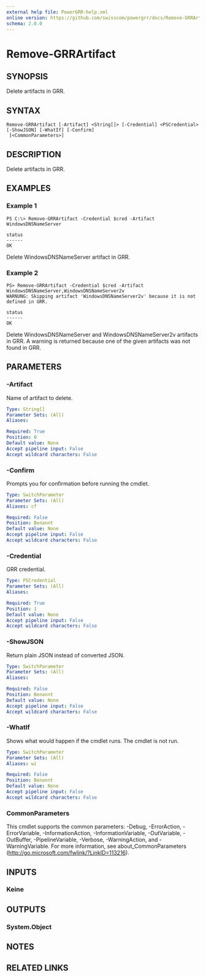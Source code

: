 ```yaml
---
external help file: PowerGRR-help.xml
online version: https://github.com/swisscom/powergrr/docs/Remove-GRRArtifact.md
schema: 2.0.0
---
```


# Remove-GRRArtifact

## SYNOPSIS
Delete artifacts in GRR.

## SYNTAX

```
Remove-GRRArtifact [-Artifact] <String[]> [-Credential] <PSCredential> [-ShowJSON] [-WhatIf] [-Confirm]
 [<CommonParameters>]
```

## DESCRIPTION
Delete artifacts in GRR.

## EXAMPLES

### Example 1
```
PS C:\> Remove-GRRArtifact -Credential $cred -Artifact WindowsDNSNameServer

status
------
OK
```

Delete WindowsDNSNameServer artifact in GRR.

### Example 2
```
PS> Remove-GRRArtifact -Credential $cred -Artifact WindowsDNSNameServer,WindowsDNSNameServer2v
WARNUNG: Skipping artifact 'WindowsDNSNameServer2v' because it is not defined in GRR.

status
------
OK
```

Delete WindowsDNSNameServer and WindowsDNSNameServer2v artifacts in GRR. A
warning is returned because one of the given artifacts was not found in GRR.

## PARAMETERS

### -Artifact
Name of artifact to delete.

```yaml
Type: String[]
Parameter Sets: (All)
Aliases: 

Required: True
Position: 0
Default value: None
Accept pipeline input: False
Accept wildcard characters: False
```

### -Confirm
Prompts you for confirmation before running the cmdlet.

```yaml
Type: SwitchParameter
Parameter Sets: (All)
Aliases: cf

Required: False
Position: Benannt
Default value: None
Accept pipeline input: False
Accept wildcard characters: False
```

### -Credential
GRR credential.

```yaml
Type: PSCredential
Parameter Sets: (All)
Aliases: 

Required: True
Position: 1
Default value: None
Accept pipeline input: False
Accept wildcard characters: False
```

### -ShowJSON
Return plain JSON instead of converted JSON.

```yaml
Type: SwitchParameter
Parameter Sets: (All)
Aliases: 

Required: False
Position: Benannt
Default value: None
Accept pipeline input: False
Accept wildcard characters: False
```

### -WhatIf
Shows what would happen if the cmdlet runs.
The cmdlet is not run.

```yaml
Type: SwitchParameter
Parameter Sets: (All)
Aliases: wi

Required: False
Position: Benannt
Default value: None
Accept pipeline input: False
Accept wildcard characters: False
```

### CommonParameters
This cmdlet supports the common parameters: -Debug, -ErrorAction, -ErrorVariable, -InformationAction, -InformationVariable, -OutVariable, -OutBuffer, -PipelineVariable, -Verbose, -WarningAction, and -WarningVariable. For more information, see about_CommonParameters (http://go.microsoft.com/fwlink/?LinkID=113216).

## INPUTS

### Keine

## OUTPUTS

### System.Object

## NOTES

## RELATED LINKS

